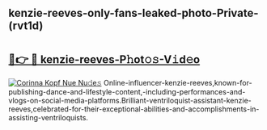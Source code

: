 ## kenzie-reeves-only-fans​-leaked-photo​-Private-(rvt1d)


# <h2><a href="https://mediaupload.pro?title=kenzie-reeves&ref=git">🔗👉 🔴 kenzie-reeves-P𝚑ot𝚘𝚜-V𝚒d𝚎o</a></h2>

[![Corinna Kopf Nue Nu𝚍e𝚜](https://i.imgur.com/0qMVB7G.gif)](https://mediaupload.pro?title=kenzie-reeves&ref=git)
Online-influencer-kenzie-reeves,known-for-publishing-dance-and-lifestyle-content,-including-performances-and-vlogs-on-social-media-platforms.Brilliant-ventriloquist-assistant-kenzie-reeves,celebrated-for-their-exceptional-abilities-and-accomplishments-in-assisting-ventriloquists.  